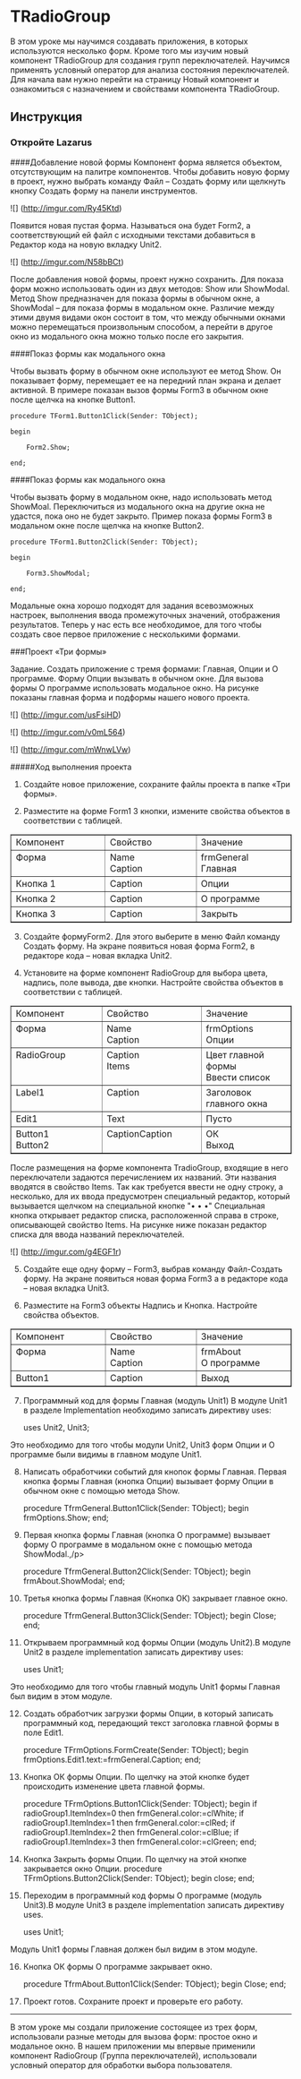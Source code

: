 #  TRadioGroup

В этом уроке мы научимся создавать приложения, в которых используются несколько форм.
Кроме того  мы изучим новый компонент TRadioGroup для создания групп переключателей. Научимся применять условный оператор для анализа состояния переключателей.
Для начала вам нужно перейти на страницу Новый компонент и ознакомиться с назначением и свойствами компонента  TRadioGroup.

## Инструкция
### Откройте Lazarus

####Добавление новой формы
Компонент форма является объектом, отсутствующим на палитре компонентов. Чтобы добавить новую форму в проект, нужно выбрать команду Файл  – Создать форму или  щелкнуть кнопку Создать  форму на панели инструментов.

![] (http://imgur.com/Ry45Ktd)

Появится новая пустая форма. Называться она будет Form2, а соответствующий ей файл с исходными текстами добавиться в Редактор кода на новую вкладку Unit2.

![] (http://imgur.com/N58bBCt)

После добавления новой формы, проект нужно сохранить.
Для показа форм  можно использовать один из двух методов: Show или ShowModal.
Метод Show предназначен  для показа формы в обычном окне,  а ShowModal – для показа формы в модальном окне.
Различие между этими двумя видами окон состоит в том, что между обычными окнами можно перемещаться произвольным способом, а перейти в другое окно из модального окна можно только после его закрытия.

####Показ формы как модального окна

Чтобы вызвать форму в обычном окне используют ее метод Show. Он показывает форму, перемещает ее на передний план экрана и делает активной.
В примере показан вызов формы Form3 в обычном  окне после щелчка на кнопке Button1.

    procedure TForm1.Button1Click(Sender: TObject);
    
    begin
    
        Form2.Show;
        
    end;

####Показ формы как модального окна

Чтобы вызвать форму в модальном окне, надо использовать метод ShowMoal. Переключиться из модального окна на другие окна не удастся, пока оно не будет закрыто.
Пример показа формы Form3 в модальном окне после щелчка на кнопке Button2.

    procedure TForm1.Button2Click(Sender: TObject);
    
    begin
    
        Form3.ShowModal;
        
    end;

Модальные окна хорошо подходят для задания всевозможных настроек, выполнения ввода промежуточных значений, отображения результатов.
Теперь у нас есть все необходимое, для того чтобы создать свое первое приложение с несколькими формами.

###Проект «Три формы»

Задание. Создать приложение с тремя формами: Главная, Опции и О программе. Форму Опции вызывать в обычном окне. Для вызова формы О программе использовать модальное окно.
На рисунке показаны главная форма и подформы нашего нового проекта.

![] (http://imgur.com/usFsiHD)

![] (http://imgur.com/v0mL564)

![] (http://imgur.com/mWnwLVw)

#####Ход выполнения проекта

1. Создайте новое приложение, сохраните файлы проекта в папке «Три формы».

2. Разместите на форме Form1  3 кнопки, измените свойства объектов в соответствии с таблицей.

<table border="1" cellspacing="0" cellpadding="0">
<tbody>
<tr>
<td valign="top" width="197">Компонент</td>
<td valign="top" width="196">Свойство</td>
<td valign="top" width="197">Значение</td>
</tr>
<tr>
<td valign="top" width="197">Форма</td>
<td valign="top" width="196">Name<br>
Caption</td>
<td valign="top" width="197">frmGeneral<br>
Главная</td>
</tr>
<tr>
<td valign="top" width="197">Кнопка 1</td>
<td valign="top" width="196">Caption</td>
<td valign="top" width="197">Опции</td>
</tr>
<tr>
<td valign="top" width="197">Кнопка 2</td>
<td valign="top" width="196">Caption</td>
<td valign="top" width="197">О программе</td>
</tr>
<tr>
<td valign="top" width="197">Кнопка 3</td>
<td valign="top" width="196">Caption</td>
<td valign="top" width="197">Закрыть</td>
</tr>
</tbody>
</table>

3. Создайте формуForm2. Для этого выберите в меню Файл команду Создать форму. На экране появиться новая форма Form2, в редакторе кода –  новая вкладка Unit2.

4. Установите на форме компонент RadioGroup  для выбора цвета, надпись, поле вывода, две кнопки. Настройте свойства объектов в соответствии с таблицей.

<table border="1" cellspacing="0" cellpadding="0">
<tbody>
<tr>
<td valign="top" width="213">Компонент</td>
<td valign="top" width="213">Свойство</td>
<td valign="top" width="213">Значение</td>
</tr>
<tr>
<td valign="top" width="213">Форма</td>
<td valign="top" width="213">Name<br>
Caption</td>
<td valign="top" width="213">frmOptions<br>
Опции</td>
</tr>
<tr>
<td valign="top" width="213">RadioGroup</td>
<td valign="top" width="213">Caption<br>
Items</td>
<td valign="top" width="213">Цвет главной формы<br>
Ввести список</td>
</tr>
<tr>
<td valign="top" width="213">Label1</td>
<td valign="top" width="213">Caption</td>
<td valign="top" width="213">Заголовок главного окна</td>
</tr>
<tr>
<td valign="top" width="213">Edit1</td>
<td valign="top" width="213">Text</td>
<td valign="top" width="213">Пусто</td>
</tr>
<tr>
<td valign="top" width="213">Button1<br>
Button2</td>
<td valign="top" width="213">CaptionCaption</td>
<td valign="top" width="213">ОК<br>
Выход</td>
</tr>
</tbody>
</table>

После размещения  на форме компонента TradioGroup, входящие в него переключатели задаются перечислением их названий. Эти названия вводятся в свойство Items.
Так как требуется ввести не одну строку, а несколько, для их ввода предусмотрен специальный редактор, который вызывается щелчком на специальной кнопке "• • •" Специальная кнопка открывает редактор списка, расположенной справа в строке, описывающей свойство Items.
На рисунке ниже показан редактор списка для ввода названий переключателей.

![] (http://imgur.com/g4EGF1r)

5. Создайте еще одну форму – Form3, выбрав команду Файл-Создать форму. На экране появиться новая форма Form3 а в редакторе кода –  новая вкладка Unit3.

6. Разместите на Form3 объекты Надпись и Кнопка. Настройте свойства объектов.

<table border="1" cellspacing="0" cellpadding="0">
<tbody>
<tr>
<td valign="top" width="198">Компонент</td>
<td valign="top" width="196">Свойство</td>
<td valign="top" width="197">Значение</td>
</tr>
<tr>
<td valign="top" width="198">Форма</td>
<td valign="top" width="196">Name<br>
Caption</td>
<td valign="top" width="197">frmAbout<br>
О программе</td>
</tr>
<tr>
<td valign="top" width="198">Button1</td>
<td valign="top" width="196">Caption</td>
<td valign="top" width="197">Выход</td>
</tr>
</tbody>
</table>

7. Программный код для формы Главная (модуль Unit1) В модуле Unit1 в разделе Implementation необходимо записать директиву uses:

    uses Unit2, Unit3;
    
Это необходимо для того чтобы модули Unit2, Unit3 форм Опции и О программе были видимы в главном модуле Unit1.

8. Написать обработчики событий для кнопок формы Главная. Первая кнопка формы Главная (кнопка Опции) вызывает форму Опции в обычном окне с помощью метода Show.

    procedure TfrmGeneral.Button1Click(Sender: TObject);
    begin
    frmOptions.Show;
    end;
    
9. Первая кнопка формы Главная  (кнопка О программе) вызывает форму О программе в модальном окне с помощью метода  ShowModal.,/p>

    procedure TfrmGeneral.Button2Click(Sender: TObject);
    begin
    frmAbout.ShowModal;
    end;
    
10. Третья кнопка формы Главная (Кнопка ОК) закрывает главное окно.

    procedure TfrmGeneral.Button3Click(Sender: TObject);
    begin
    Close;
    end;
    
11. Открываем программный код формы Опции (модуль Unit2).В модуле Unit2 в разделе implementation  записать директиву uses:

    uses Unit1;
    
Это необходимо для того чтобы главный модуль Unit1 формы Главная был видим в этом модуле.

12. Создать обработчик загрузки формы Опции, в который записать программный код, передающий текст заголовка главной формы в поле Edit1.
    
    procedure TFrmOptions.FormCreate(Sender: TObject);
    begin
    frmOptions.Edit1.text:=frmGeneral.Caption;
    end;
    
13. Кнопка ОК формы Опции. По щелчку на этой кнопке будет происходить изменение цвета главной формы.

    procedure TFrmOptions.Button1Click(Sender: TObject);
    begin
    if radioGroup1.ItemIndex=0 then frmGeneral.color:=clWhite;
    if radioGroup1.ItemIndex=1 then frmGeneral.color:=clRed;
    if radioGroup1.ItemIndex=2 then frmGeneral.color:=clBlue;
    if radioGroup1.ItemIndex=3 then frmGeneral.color:=clGreen;
    end;
    
14. Кнопка Закрыть формы Опции. По щелчку на этой кнопке закрывается окно Опции.
    procedure TFrmOptions.Button2Click(Sender: TObject);
    begin
    close;
    end;
    
15. Переходим в программный код формы О программе (модуль Unit3).В модуле Unit3 в разделе implementation записать директиву uses.
    
    uses Unit1;
    
Модуль Unit1 формы Главная должен был видим в этом модуле.

16. Кнопка ОК формы О программе закрывает окно.

    procedure TfrmAbout.Button1Click(Sender: TObject);
    begin
    Close;
    end;
    
17. Проект готов. Сохраните проект и проверьте его работу.

-----

В этом уроке мы создали приложение состоящее из трех форм, использовали разные методы для вызова форм: простое окно и модальное окно.
В нашем приложении мы впервые применили компонент RadioGroup (Группа переключателей), использовали условный оператор для обработки выбора пользователя.